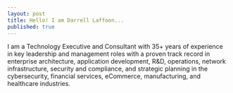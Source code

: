 ```yaml
---
layout: post
title: Hello! I am Darrell Laffoon...
published: true
---
```


I am a Technology Executive and Consultant with 35+ years of experience in key leadership and management roles with a proven track record in enterprise architecture, application development, R&D, operations, network infrastructure, security and compliance, and strategic planning in the cybersecurity, financial services, eCommerce, manufacturing, and healthcare industries.
